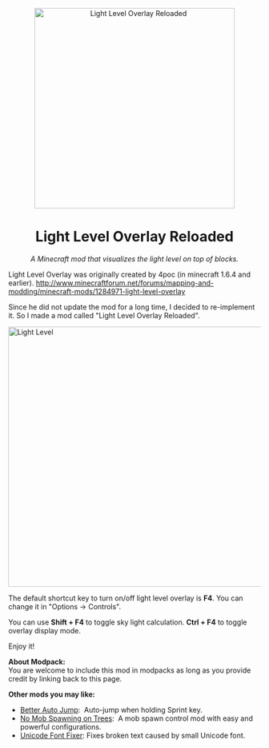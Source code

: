 <p align="center"><img src="https://github.com/SnowShock35/LightLevelOverlayReloaded/blob/1.11.2/src/main/resources/assets/llor/llor.png?raw=true" alt="Light Level Overlay Reloaded" height="400" width="400" /></p>
<h1 align="center">Light Level Overlay Reloaded</h1>
<p align="center"><em>A Minecraft mod that visualizes the light level on top of blocks.</em></p>

<p>Light Level Overlay was&nbsp;originally created by 4poc (in minecraft 1.6.4 and earlier).&nbsp;<a href="http://www.minecraftforum.net/forums/mapping-and-modding/minecraft-mods/1284971-light-level-overlay" rel="nofollow">http://www.minecraftforum.net/forums/mapping-and-modding/minecraft-mods/1284971-light-level-overlay</a></p>
<p>Since he did not update the mod for a long time, I decided to re-implement it. So I made a mod called "Light Level Overlay Reloaded".</p>
<p><img src="http://i.imgur.com/cv3y239.png" alt="Light Level" width="870" height="519"></p>
<p>The default shortcut key to turn on/off light level overlay is <strong>F4</strong>. You can change it in "Options -&gt; Controls".</p>
<p>You can use <strong>Shift + F4</strong> to toggle sky light calculation. <strong>Ctrl + F4</strong> to toggle overlay display mode.</p>
<p>Enjoy it!</p>
<p><strong>About Modpack:</strong><br> You are welcome to include this mod in modpacks as long as you provide credit by linking back to this page.</p>
<p><strong>Other mods you may like:</strong></p>
<ul>
<li><a href="http://minecraft.curseforge.com/projects/better-auto-jump" rel="nofollow">Better Auto Jump</a>:&nbsp; Auto-jump when holding Sprint key.</li>
<li><a href="http://minecraft.curseforge.com/projects/no-mob-spawning-on-trees" rel="nofollow">No Mob Spawning on Trees</a>:&nbsp; A mob spawn control mod with easy and powerful configurations.</li>
<li><a href="http://minecraft.curseforge.com/projects/unicode-font-fixer" rel="nofollow">Unicode Font Fixer</a>: Fixes broken text caused by small Unicode font.</li>
</ul>
<p>&nbsp;</p>

